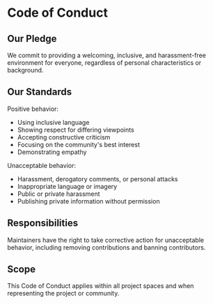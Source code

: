 # Code of Conduct

## Our Pledge

We commit to providing a welcoming, inclusive, and harassment-free environment for everyone, regardless of personal characteristics or background.

## Our Standards

Positive behavior:
* Using inclusive language
* Showing respect for differing viewpoints
* Accepting constructive criticism
* Focusing on the community's best interest
* Demonstrating empathy

Unacceptable behavior:
* Harassment, derogatory comments, or personal attacks
* Inappropriate language or imagery
* Public or private harassment
* Publishing private information without permission

## Responsibilities

Maintainers have the right to take corrective action for unacceptable behavior, including removing contributions and banning contributors.

## Scope

This Code of Conduct applies within all project spaces and when representing the project or community.
